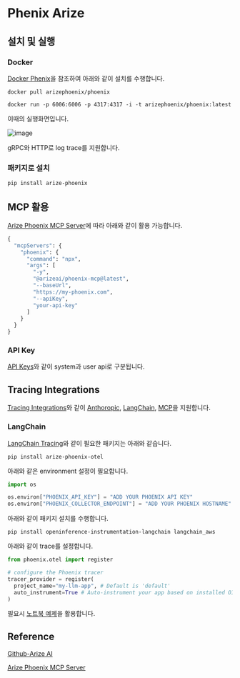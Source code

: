 # Phenix Arize

## 설치 및 실행

### Docker

[Docker Phenix](https://arize.com/docs/phoenix/self-hosting/deployment-options/docker#docker)을 참조하여 아래와 같이 설치를 수행합니다.

```text
docker pull arizephoenix/phoenix

docker run -p 6006:6006 -p 4317:4317 -i -t arizephoenix/phoenix:latest
```

이때의 실행화면입니다.

![image](https://github.com/user-attachments/assets/d78b6b9e-9716-46d4-87c7-87585adc9bbb)

gRPC와 HTTP로 log trace를 지원합니다.

### 패키지로 설치

```text
pip install arize-phoenix
```



## MCP 활용

[Arize Phoenix MCP Server](https://github.com/Arize-ai/phoenix/tree/main/js/packages/phoenix-mcp)에 따라 아래와 같이 활용 가능합니다.

```python
{
  "mcpServers": {
    "phoenix": {
      "command": "npx",
      "args": [
        "-y",
        "@arizeai/phoenix-mcp@latest",
        "--baseUrl",
        "https://my-phoenix.com",
        "--apiKey",
        "your-api-key"
      ]
    }
  }
}
```

### API Key

[API Keys](https://arize.com/docs/phoenix/settings/api-keys)와 같이 system과 user api로 구분됩니다.

## Tracing Integrations

[Tracing Integrations](https://github.com/Arize-ai/phoenix?tab=readme-ov-file#tracing-integrations)와 같이 [Anthoropic](https://arize.com/docs/phoenix/integrations/llm-providers/anthropic), [LangChain](https://arize.com/docs/phoenix/integrations/frameworks/langchain), [MCP](https://arize.com/docs/phoenix/integrations/model-context-protocol)을 지원합니다.

### LangChain

[LangChain Tracing](https://arize.com/docs/phoenix/integrations/frameworks/langchain/langchain-tracing)와 같이 필요한 패키지는 아래와 같습니다.

```text
pip install arize-phoenix-otel
```

아래와 같은 environment 설정이 필요합니다.

```python
import os

os.environ["PHOENIX_API_KEY"] = "ADD YOUR PHOENIX API KEY"
os.environ["PHOENIX_COLLECTOR_ENDPOINT"] = "ADD YOUR PHOENIX HOSTNAME"
```

아래와 같이 패키지 설치를 수행합니다.

```text
pip install openinference-instrumentation-langchain langchain_aws
```

아래와 같이 trace를 설정합니다.

```python
from phoenix.otel import register

# configure the Phoenix tracer
tracer_provider = register(
  project_name="my-llm-app", # Default is 'default'
  auto_instrument=True # Auto-instrument your app based on installed OI dependencies
)
```

필요시 [노트북 예제](https://colab.research.google.com/github/Arize-ai/phoenix/blob/main/tutorials/tracing/langchain_tracing_tutorial.ipynb)을 활용합니다.


## Reference

[Github-Arize AI](https://github.com/Arize-ai/phoenix)

[Arize Phoenix MCP Server](https://github.com/Arize-ai/phoenix/tree/main/js/packages/phoenix-mcp)
